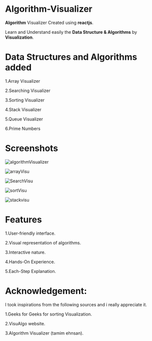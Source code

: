 # Algorithm-Visualizer

**Algorithm** Visualizer Created using **reactjs**.

Learn and Understand easily the **Data Structure & Algorithms** by **Visualization**.

# Data Structures and Algorithms added

1.Array Visualizer

2.Searching Visualizer

3.Sorting Visualizer

4.Stack Visualizer

5.Queue Visualizer

6.Prime Numbers

# Screenshots

![algorithmVisualizer](https://github.com/anuragk27/Algorithm-Visualizer/assets/95006508/65029f5e-5f30-47d4-b784-a201bc2ed5ae)

![arrayVisu](https://github.com/anuragk27/Algorithm-Visualizer/assets/95006508/5b551671-849d-4d51-8b3d-d4174b64188c)

![SearchVisu](https://github.com/anuragk27/Algorithm-Visualizer/assets/95006508/27a41e54-50ac-42bf-8657-d04d7c182de2)

![sortVisu](https://github.com/anuragk27/Algorithm-Visualizer/assets/95006508/f466e3c3-0013-4705-a0eb-cdd0a6a233be)

![stackvisu](https://github.com/anuragk27/Algorithm-Visualizer/assets/95006508/6302030a-2025-4dd6-9c6e-0aba2b167434)



# Features

1.User-friendly interface.

2.Visual representation of algorithms.

3.Interactive nature.

4.Hands-On Experience.

5.Each-Step Explanation.

# Acknowledgement:

I took inspirations from the following sources and i really appreciate it.

1.Geeks for Geeks for sorting Visualization.

2.VisuAlgo website.

3.Algorithm Visualizer (tamim ehnsan).


